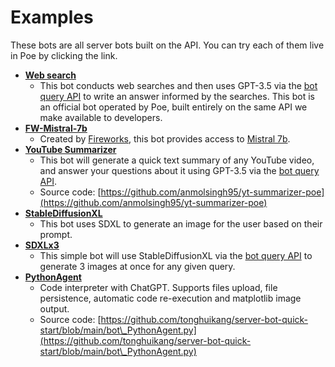 # Examples

These bots are all server bots built on the API. You can try each of them live in Poe by clicking the link.

* [**Web search**](https://poe.com/Web-Search)
  * This bot conducts web searches and then uses GPT-3.5 via the [bot query API](accessing-other-bots-on-poe.md) to write an answer informed by the searches. This bot is an official bot operated by Poe, built entirely on the same API we make available to developers.
* [**FW-Mistral-7b**](https://poe.com/fw-mistral-7b)
  * Created by [Fireworks](https://www.fireworks.ai/), this bot provides access to [Mistral 7b](https://mistral.ai/news/announcing-mistral-7b/).
* [**YouTube Summarizer**](https://poe.com/YouTubeSummarizer)
  * This bot will generate a quick text summary of any YouTube video, and answer your questions about it using GPT-3.5 via the [bot query API](accessing-other-bots-on-poe.md).
  * Source code: [https://github.com/anmolsingh95/yt-summarizer-poe](https://github.com/anmolsingh95/yt-summarizer-poe)
* [**StableDiffusionXL**](https://poe.com/StableDiffusionXL)
  * This bot uses SDXL to generate an image for the user based on their prompt.
* [**SDXLx3**](https://poe.com/SDXLx3)
  * This simple bot will use StableDiffusionXL via the [bot query API](accessing-other-bots-on-poe.md) to generate 3 images at once for any given query.
* [**PythonAgent**](https://poe.com/PythonAgent)
  * Code interpreter with ChatGPT. Supports files upload, file persistence, automatic code re-execution and matplotlib image output.
  * Source code: [https://github.com/tonghuikang/server-bot-quick-start/blob/main/bot\_PythonAgent.py](https://github.com/tonghuikang/server-bot-quick-start/blob/main/bot\_PythonAgent.py)
